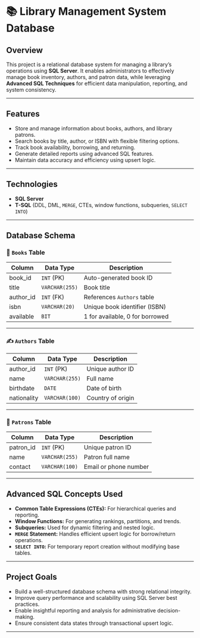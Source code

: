 # 📚 Library Management System Database

## Overview

This project is a relational database system for managing a library’s operations using **SQL Server**. It enables administrators to effectively manage book inventory, authors, and patron data, while leveraging **Advanced SQL Techniques** for efficient data manipulation, reporting, and system consistency.

---

## Features

- Store and manage information about books, authors, and library patrons.
- Search books by title, author, or ISBN with flexible filtering options.
- Track book availability, borrowing, and returning.
- Generate detailed reports using advanced SQL features.
- Maintain data accuracy and efficiency using upsert logic.

---

## Technologies

- **SQL Server**
- **T-SQL** (DDL, DML, `MERGE`, CTEs, window functions, subqueries, `SELECT INTO`)

---

## Database Schema

### 📘 `Books` Table

| Column     | Data Type     | Description                  |
|------------|---------------|------------------------------|
| book_id    | `INT` (PK)     | Auto-generated book ID       |
| title      | `VARCHAR(255)` | Book title                   |
| author_id  | `INT` (FK)     | References `Authors` table   |
| isbn       | `VARCHAR(20)`  | Unique book identifier (ISBN)|
| available  | `BIT`          | 1 for available, 0 for borrowed |

---

### ✍️ `Authors` Table

| Column      | Data Type     | Description                 |
|-------------|---------------|-----------------------------|
| author_id   | `INT` (PK)     | Unique author ID            |
| name        | `VARCHAR(255)` | Full name                   |
| birthdate   | `DATE`         | Date of birth               |
| nationality | `VARCHAR(100)` | Country of origin           |

---

### 👥 `Patrons` Table

| Column     | Data Type     | Description                  |
|------------|---------------|------------------------------|
| patron_id  | `INT` (PK)     | Unique patron ID             |
| name       | `VARCHAR(255)` | Patron full name             |
| contact    | `VARCHAR(100)` | Email or phone number        |

---

## Advanced SQL Concepts Used

- **Common Table Expressions (CTEs):** For hierarchical queries and reporting.
- **Window Functions:** For generating rankings, partitions, and trends.
- **Subqueries:** Used for dynamic filtering and nested logic.
- **`MERGE` Statement:** Handles efficient upsert logic for borrow/return operations.
- **`SELECT INTO`:** For temporary report creation without modifying base tables.

---

## Project Goals

- Build a well-structured database schema with strong relational integrity.
- Improve query performance and scalability using SQL Server best practices.
- Enable insightful reporting and analysis for administrative decision-making.
- Ensure consistent data states through transactional upsert logic.

---

